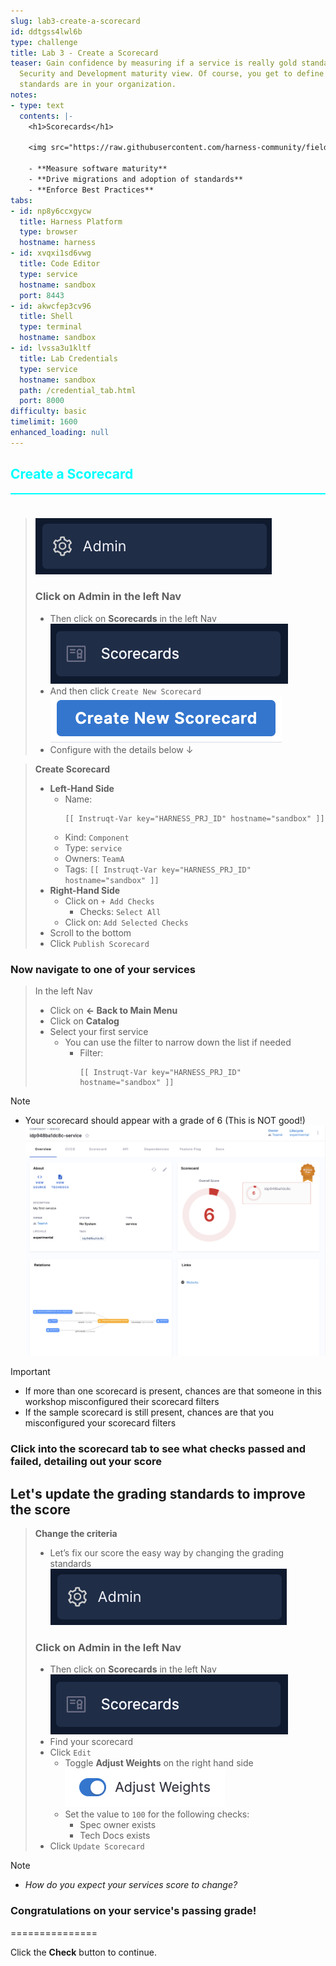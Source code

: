 ```yaml
---
slug: lab3-create-a-scorecard
id: ddtgss4lwl6b
type: challenge
title: Lab 3 - Create a Scorecard
teaser: Gain confidence by measuring if a service is really gold standard from a DevOps,
  Security and Development maturity view. Of course, you get to define what those
  standards are in your organization.
notes:
- type: text
  contents: |-
    <h1>Scorecards</h1>

    <img src="https://raw.githubusercontent.com/harness-community/field-workshops/main/se-workshop-idp/assets/images/idp_Scorecards.svg" width="900" style="display: inline; vertical-align: middle;">

    - **Measure software maturity**
    - **Drive migrations and adoption of standards**
    - **Enforce Best Practices**
tabs:
- id: np8y6ccxgycw
  title: Harness Platform
  type: browser
  hostname: harness
- id: xvqxi1sd6vwg
  title: Code Editor
  type: service
  hostname: sandbox
  port: 8443
- id: akwcfep3cv96
  title: Shell
  type: terminal
  hostname: sandbox
- id: lvssa3u1kltf
  title: Lab Credentials
  type: service
  hostname: sandbox
  path: /credential_tab.html
  port: 8000
difficulty: basic
timelimit: 1600
enhanced_loading: null
---
```


<style type="text/css" rel="stylesheet">
hr.cyan { background-color: cyan; color: cyan; height: 2px; margin-bottom: -10px; }
h2.cyan { color: cyan; }
</style><h2 class="cyan">Create a Scorecard</h2>
<hr class="cyan">
<br><br>

> ![](https://raw.githubusercontent.com/harness-community/field-workshops/main/se-workshop-idp/assets/images/idp_nav_admin.png)
> ### Click on **Admin** in the left Nav
> - Then click on **Scorecards** in the left Nav \
>     ![](https://raw.githubusercontent.com/harness-community/field-workshops/main/se-workshop-idp/assets/images/idp_nav_scorecards.png)
> - And then click `Create New Scorecard` \
>     ![](https://raw.githubusercontent.com/harness-community/field-workshops/main/se-workshop-idp/assets/images/idp_create_new_scorecard.png)
> - Configure with the details below ↓

> **Create Scorecard**
> - **Left-Hand Side**
>   - Name: <pre>`[[ Instruqt-Var key="HARNESS_PRJ_ID" hostname="sandbox" ]]`</pre>
>   - Kind: `Component`
>   - Type: `service`
>   - Owners: `TeamA`
>   - Tags: `[[ Instruqt-Var key="HARNESS_PRJ_ID" hostname="sandbox" ]]`
> - **Right-Hand Side**
>   - Click on `+ Add Checks`
>     - Checks: `Select All`
>   - Click on: `Add Selected Checks`
> - Scroll to the bottom
> - Click `Publish Scorecard`

### Now navigate to one of your services

> In the left Nav <br>
> - Click on **<- Back to Main Menu**
> - Click on **Catalog**
> - Select your first service
>   - You can use the filter to narrow down the list if needed
>     - Filter: <pre>`[[ Instruqt-Var key="HARNESS_PRJ_ID" hostname="sandbox" ]]`</pre>

> [!NOTE]
> - Your scorecard should appear with a grade of 6 (This is NOT good!) \
>     ![](https://raw.githubusercontent.com/harness-community/field-workshops/main/se-workshop-idp/assets/images/idp_component_scorecard.png)

> [!IMPORTANT]
> - If more than one scorecard is present, chances are that someone in this workshop misconfigured their scorecard filters
> - If the sample scorecard is still present, chances are that you misconfigured your scorecard filters

### Click into the scorecard tab to see what checks passed and failed, detailing out your score

## Let's update the grading standards to improve the score

> **Change the criteria** <br>
> - Let’s fix our score the easy way by changing the grading standards
> ![](https://raw.githubusercontent.com/harness-community/field-workshops/main/se-workshop-idp/assets/images/idp_nav_admin.png)
> ### Click on **Admin** in the left Nav
> - Then click on **Scorecards** in the left Nav \
>     ![](https://raw.githubusercontent.com/harness-community/field-workshops/main/se-workshop-idp/assets/images/idp_nav_scorecards.png)
> - Find your scorecard
> - Click `Edit`
>   - Toggle **Adjust Weights** on the right hand side \
>     ![](https://raw.githubusercontent.com/harness-community/field-workshops/main/se-workshop-idp/assets/images/idp_scorecard_adjust_weights_toggle.png)
>   - Set the value to `100` for the following checks:
>     - Spec owner exists
>     - Tech Docs exists
> - Click `Update Scorecard`


> [!NOTE]
> - *How do you expect your services score to change?*


### Congratulations on your service's passing grade!

===============

Click the **Check** button to continue.
